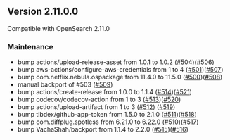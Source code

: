 ## Version 2.11.0.0

Compatible with OpenSearch 2.11.0

### Maintenance
* bump actions/upload-release-asset from 1.0.1 to 1.0.2 ([#504](https://github.com/opensearch-project/job-scheduler/pull/504))([#506](https://github.com/opensearch-project/job-scheduler/pull/506))
* bump aws-actions/configure-aws-credentials from 1 to 4 ([#501](https://github.com/opensearch-project/job-scheduler/pull/501))([#507](https://github.com/opensearch-project/job-scheduler/pull/507))
* bump com.netflix.nebula.ospackage from 11.4.0 to 11.5.0  ([#500](https://github.com/opensearch-project/job-scheduler/pull/500))([#508](https://github.com/opensearch-project/job-scheduler/pull/508))
* manual backport of #503 ([#509](https://github.com/opensearch-project/job-scheduler/pull/509))
* bump actions/create-release from 1.0.0 to 1.1.4 ([#514](https://github.com/opensearch-project/job-scheduler/pull/514))([#521](https://github.com/opensearch-project/job-scheduler/pull/521))
* bump codecov/codecov-action from 1 to 3 ([#513](https://github.com/opensearch-project/job-scheduler/pull/513))([#520](https://github.com/opensearch-project/job-scheduler/pull/520))
* bump actions/upload-artifact from 1 to 3 ([#512](https://github.com/opensearch-project/job-scheduler/pull/512)) ([#519](https://github.com/opensearch-project/job-scheduler/pull/519))
* bump tibdex/github-app-token from 1.5.0 to 2.1.0 ([#511](https://github.com/opensearch-project/job-scheduler/pull/511))([#518](https://github.com/opensearch-project/job-scheduler/pull/518))
* bump com.diffplug.spotless from 6.21.0 to 6.22.0 ([#510](https://github.com/opensearch-project/job-scheduler/pull/510))([#517](https://github.com/opensearch-project/job-scheduler/pull/517))
* bump VachaShah/backport from 1.1.4 to 2.2.0 ([#515](https://github.com/opensearch-project/job-scheduler/pull/515))([#516](https://github.com/opensearch-project/job-scheduler/pull/516))